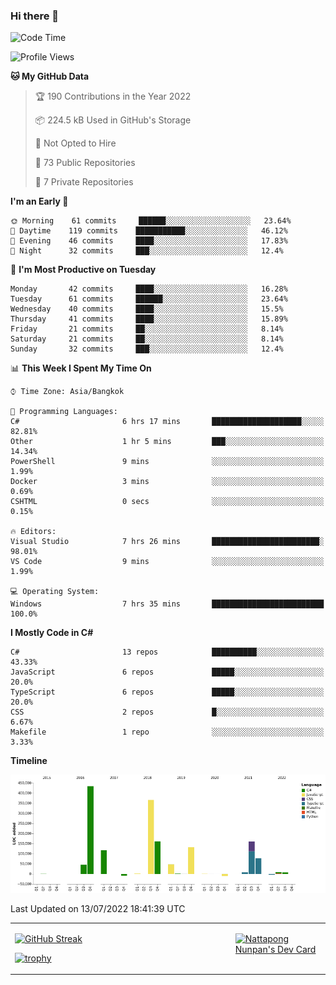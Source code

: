 ### Hi there 👋

<!--START_SECTION:waka-->
![Code Time](http://img.shields.io/badge/Code%20Time-0%20secs-blue)

![Profile Views](http://img.shields.io/badge/Profile%20Views-0-blue)

**🐱 My GitHub Data** 

> 🏆 190 Contributions in the Year 2022
 > 
> 📦 224.5 kB Used in GitHub's Storage 
 > 
> 🚫 Not Opted to Hire
 > 
> 📜 73 Public Repositories 
 > 
> 🔑 7 Private Repositories  
 > 
**I'm an Early 🐤** 

```text
🌞 Morning    61 commits     ██████░░░░░░░░░░░░░░░░░░░   23.64% 
🌆 Daytime    119 commits    ███████████░░░░░░░░░░░░░░   46.12% 
🌃 Evening    46 commits     ████░░░░░░░░░░░░░░░░░░░░░   17.83% 
🌙 Night      32 commits     ███░░░░░░░░░░░░░░░░░░░░░░   12.4%

```
📅 **I'm Most Productive on Tuesday** 

```text
Monday       42 commits     ████░░░░░░░░░░░░░░░░░░░░░   16.28% 
Tuesday      61 commits     ██████░░░░░░░░░░░░░░░░░░░   23.64% 
Wednesday    40 commits     ████░░░░░░░░░░░░░░░░░░░░░   15.5% 
Thursday     41 commits     ████░░░░░░░░░░░░░░░░░░░░░   15.89% 
Friday       21 commits     ██░░░░░░░░░░░░░░░░░░░░░░░   8.14% 
Saturday     21 commits     ██░░░░░░░░░░░░░░░░░░░░░░░   8.14% 
Sunday       32 commits     ███░░░░░░░░░░░░░░░░░░░░░░   12.4%

```


📊 **This Week I Spent My Time On** 

```text
⌚︎ Time Zone: Asia/Bangkok

💬 Programming Languages: 
C#                       6 hrs 17 mins       ████████████████████░░░░░   82.81% 
Other                    1 hr 5 mins         ███░░░░░░░░░░░░░░░░░░░░░░   14.34% 
PowerShell               9 mins              ░░░░░░░░░░░░░░░░░░░░░░░░░   1.99% 
Docker                   3 mins              ░░░░░░░░░░░░░░░░░░░░░░░░░   0.69% 
CSHTML                   0 secs              ░░░░░░░░░░░░░░░░░░░░░░░░░   0.15%

🔥 Editors: 
Visual Studio            7 hrs 26 mins       ████████████████████████░   98.01% 
VS Code                  9 mins              ░░░░░░░░░░░░░░░░░░░░░░░░░   1.99%

💻 Operating System: 
Windows                  7 hrs 35 mins       █████████████████████████   100.0%

```

**I Mostly Code in C#** 

```text
C#                       13 repos            ██████████░░░░░░░░░░░░░░░   43.33% 
JavaScript               6 repos             █████░░░░░░░░░░░░░░░░░░░░   20.0% 
TypeScript               6 repos             █████░░░░░░░░░░░░░░░░░░░░   20.0% 
CSS                      2 repos             █░░░░░░░░░░░░░░░░░░░░░░░░   6.67% 
Makefile                 1 repo              ░░░░░░░░░░░░░░░░░░░░░░░░░   3.33%

```


**Timeline**

![Chart not found](https://raw.githubusercontent.com/aixasz/aixasz/main/charts/bar_graph.png) 


 Last Updated on 13/07/2022 18:41:39 UTC
<!--END_SECTION:waka-->

<table>
<tr>
<td width="70%" valign="top">
 
 [![GitHub Streak](http://github-readme-streak-stats.herokuapp.com?user=aixasz&theme=github-dark&hide_border=true&date_format=%5BY%20%5DM%20j)](https://git.io/streak-stats)

 [![trophy](https://github-profile-trophy.vercel.app/?username=aixasz&theme=onedark)](https://github.com/ryo-ma/github-profile-trophy)
 </td>
<td width="30%" valign="top">
 
<a href="https://app.daily.dev/aixasz"><img src="https://api.daily.dev/devcards/403207936e6547c9a85ea449e9f3abe8.png?r=re8" alt="Nattapong Nunpan's Dev Card"/></a>

 </td>
</tr>
</table>
 
